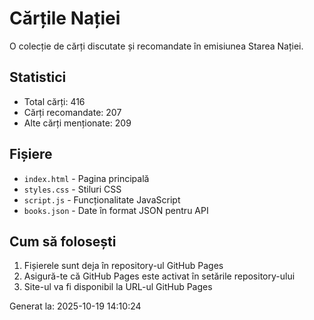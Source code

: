# Cărțile Nației

O colecție de cărți discutate și recomandate în emisiunea Starea Nației.

## Statistici
- Total cărți: 416
- Cărți recomandate: 207
- Alte cărți menționate: 209

## Fișiere
- `index.html` - Pagina principală
- `styles.css` - Stiluri CSS
- `script.js` - Funcționalitate JavaScript
- `books.json` - Date în format JSON pentru API

## Cum să folosești
1. Fișierele sunt deja în repository-ul GitHub Pages
2. Asigură-te că GitHub Pages este activat în setările repository-ului
3. Site-ul va fi disponibil la URL-ul GitHub Pages

Generat la: 2025-10-19 14:10:24
